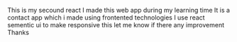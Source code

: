 This is my secound react
I made this web app during my learning time 
It is a contact app which i made using frontented technologies I use react sementic ui to make responsive this 
let me know if there any improvement 
Thanks

